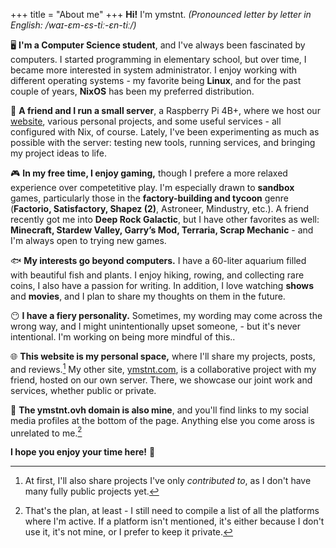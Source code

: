 +++
title = "About me"
+++
**Hi!** I'm ymstnt. *(Pronounced letter by letter in English:  /waɪ-ɛm-ɛs-tiː-ɛn-tiː/)*

🖥️ **I'm a Computer Science student**, and I've always been fascinated by computers. I started programming in elementary school, but over time, I became more interested in system administrator. I enjoy working with different operating systems - my favorite being **Linux**, and for the past couple of years, **NixOS** has been my preferred distribution.

💾 **A friend and I run a small server**, a Raspberry Pi 4B+, where we host our [website](https://ymstnt.com), various personal projects, and some useful services - all configured with Nix, of course. Lately, I've been experimenting as much as possible with the server: testing new tools, running services, and bringing my project ideas to life.
 
🎮 **In my free time, I enjoy gaming,** though I prefere a more relaxed experience over competetitive play. I'm especially drawn to **sandbox** games, particularly those in the **factory-building and tycoon** genre (**Factorio, Satisfactory, Shapez (2)**, Astroneer, Mindustry, etc.). A friend recently got me into **Deep Rock Galactic**, but I have other favorites as well: **Minecraft, Stardew Valley, Garry’s Mod, Terraria, Scrap Mechanic** - and I'm always open to trying new games.

🐟 **My interests go beyond computers.** I have a 60-liter aquarium filled with beautiful fish and plants. I enjoy hiking, rowing, and collecting rare coins, I also have a passion for writing. In addition, I love watching **shows** and **movies**, and I plan to share my thoughts on them in the future.

😶 **I have a fiery personality.** Sometimes, my wording may come across the wrong way, and I might unintentionally upset someone, - but it's never intentional. I'm working on being more mindful of this..

🌐 **This website is my personal space,** where I'll share my projects, posts, and reviews.[^1] My other site, [ymstnt.com](https://ymstnt.com), is a collaborative project with my friend, hosted on our own server. There, we showcase our joint work and services, whether public or private.

🔗 **The ymstnt.ovh domain is also mine**, and you'll find links to my social media profiles at the bottom of the page. Anything else you come aross is unrelated to me.[^2]

**I hope you enjoy your time here!** 🙂

[^1]: At first, I'll also share projects I've only *contributed to*, as I don't have many fully public projects yet. 

[^2]: That's the plan, at least - I still need to compile a list of all the platforms where I'm active. If a platform isn't mentioned, it's either because I don't use it, it's not mine, or I prefer to keep it private.
